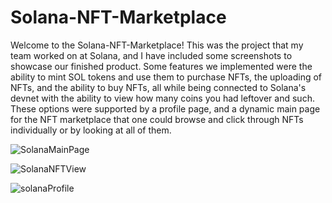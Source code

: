 # Solana-NFT-Marketplace
Welcome to the Solana-NFT-Marketplace! This was the project that my team worked on at Solana, and I have included some screenshots to showcase our finished product. Some features we implemented were the ability to mint SOL tokens and use them to purchase NFTs, the uploading of NFTs, and the ability to buy NFTs, all while being connected to Solana's devnet with the ability to view how many coins you had leftover and such. These options were supported by a profile page, and a dynamic main page for the NFT marketplace that one could browse and click through NFTs individually or by looking at all of them. 

![SolanaMainPage](https://user-images.githubusercontent.com/92128095/213404692-dc44586f-b9ab-42a2-a439-cda1f9e5b8c1.png)

![SolanaNFTView](https://user-images.githubusercontent.com/92128095/213404929-82c376ea-42a2-4c9a-aaa2-07018040927a.png)

![solanaProfile](https://user-images.githubusercontent.com/92128095/213405023-1fb8ede9-3c37-4047-8403-6f0622f920e0.png)

